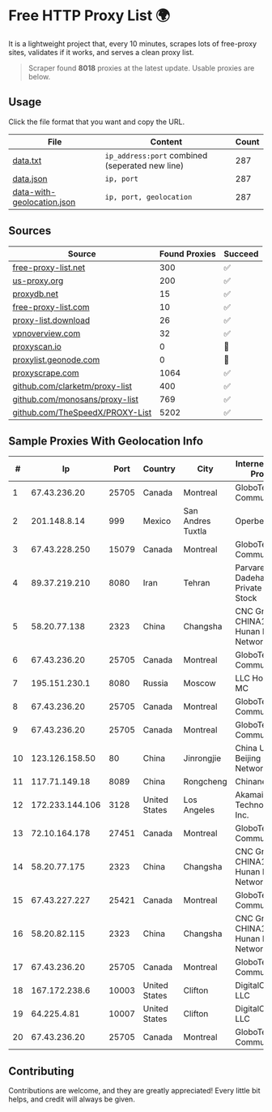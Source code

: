 
# Free HTTP Proxy List 🌍

It is a lightweight project that, every 10 minutes, scrapes lots of free-proxy sites, validates if it works, and serves a clean proxy list.


> Scraper found **8018** proxies at the latest update. Usable proxies are below.

## Usage

Click the file format that you want and copy the URL.


|File|Content|Count|
|----|-------|-----|
|[data.txt](https://raw.githubusercontent.com/themiralay/Proxy-List-World/master/data.txt)|`ip_address:port` combined (seperated new line)|287|
|[data.json](https://raw.githubusercontent.com/themiralay/Proxy-List-World/master/data.json)|`ip, port`|287|
|[data-with-geolocation.json](https://raw.githubusercontent.com/themiralay/Proxy-List-World/master/data-with-geolocation.json)|`ip, port, geolocation`|287|

## Sources

|Source|Found Proxies|Succeed|
|------|-------------|-------|
|[free-proxy-list.net](https://free-proxy-list.net)|300|✅|
|[us-proxy.org](https://www.us-proxy.org)|200|✅|
|[proxydb.net](http://proxydb.net)|15|✅|
|[free-proxy-list.com](https://free-proxy-list.com/?page=&port=&type%5B%5D=http&type%5B%5D=https&up_time=0&search=Search)|10|✅|
|[proxy-list.download](https://www.proxy-list.download/HTTP)|26|✅|
|[vpnoverview.com](https://vpnoverview.com/privacy/anonymous-browsing/free-proxy-servers)|32|✅|
|[proxyscan.io](https://www.proxyscan.io)|0|🚫|
|[proxylist.geonode.com](https://proxylist.geonode.com/api/proxy-list?limit=300&page=1&sort_by=lastChecked&sort_type=desc&protocols=http,https)|0|🚫|
|[proxyscrape.com](https://api.proxyscrape.com/v2/?request=displayproxies&protocol=http&timeout=10000&country=all&ssl=all&anonymity=all)|1064|✅|
|[github.com/clarketm/proxy-list](https://raw.githubusercontent.com/clarketm/proxy-list/master/proxy-list-raw.txt)|400|✅|
|[github.com/monosans/proxy-list](https://raw.githubusercontent.com/monosans/proxy-list/main/proxies/http.txt)|769|✅|
|[github.com/TheSpeedX/PROXY-List](https://raw.githubusercontent.com/TheSpeedX/PROXY-List/master/http.txt)|5202|✅|


## Sample Proxies With Geolocation Info

|#|Ip|Port|Country|City|Internet Service Provider|
|-|--|----|-------|----|-------------------------|
|1|67.43.236.20|25705|Canada|Montreal|GloboTech Communications|
|2|201.148.8.14|999|Mexico|San Andres Tuxtla|Operbes|
|3|67.43.228.250|15079|Canada|Montreal|GloboTech Communications|
|4|89.37.219.210|8080|Iran|Tehran|Parvaresh Dadeha Co. Private Joint Stock|
|5|58.20.77.138|2323|China|Changsha|CNC Group CHINA169 Hunan Province Network|
|6|67.43.236.20|25705|Canada|Montreal|GloboTech Communications|
|7|195.151.230.1|8080|Russia|Moscow|LLC Home Me MC|
|8|67.43.236.20|25705|Canada|Montreal|GloboTech Communications|
|9|67.43.236.20|25705|Canada|Montreal|GloboTech Communications|
|10|123.126.158.50|80|China|Jinrongjie|China Unicom Beijing Province Network|
|11|117.71.149.18|8089|China|Rongcheng|Chinanet|
|12|172.233.144.106|3128|United States|Los Angeles|Akamai Technologies, Inc.|
|13|72.10.164.178|27451|Canada|Montreal|GloboTech Communications|
|14|58.20.77.175|2323|China|Changsha|CNC Group CHINA169 Hunan Province Network|
|15|67.43.227.227|25421|Canada|Montreal|GloboTech Communications|
|16|58.20.82.115|2323|China|Changsha|CNC Group CHINA169 Hunan Province Network|
|17|67.43.236.20|25705|Canada|Montreal|GloboTech Communications|
|18|167.172.238.6|10003|United States|Clifton|DigitalOcean, LLC|
|19|64.225.4.81|10007|United States|Clifton|DigitalOcean, LLC|
|20|67.43.236.20|25705|Canada|Montreal|GloboTech Communications|



## Contributing

Contributions are welcome, and they are greatly appreciated! Every
little bit helps, and credit will always be given.

